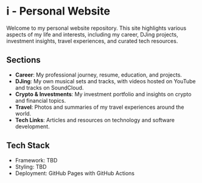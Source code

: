 # i - Personal Website

Welcome to my personal website repository. This site highlights various aspects of my life and interests, including my career, DJing projects, investment insights, travel experiences, and curated tech resources.

## Sections

- **Career**: My professional journey, resume, education, and projects.
- **DJing**: My own musical sets and tracks, with videos hosted on YouTube and tracks on SoundCloud.
- **Crypto & Investments**: My investment portfolio and insights on crypto and financial topics.
- **Travel**: Photos and summaries of my travel experiences around the world.
- **Tech Links**: Articles and resources on technology and software development.

## Tech Stack

- Framework: TBD
- Styling: TBD
- Deployment: GitHub Pages with GitHub Actions
